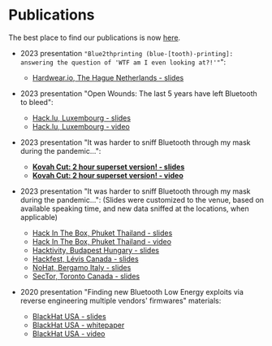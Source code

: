 # Publications

The best place to find our publications is now [here](https://darkmentor.com/publication/).

* 2023 presentation `"Blue2thprinting (blue-[tooth)-printing]: answering the question of 'WTF am I even looking at?!'"`":
  * [Hardwear.io, The Hague Netherlands - slides](./2023/Blue2thprinting_Hardweario2023_Slides_With_Builds.pdf)

* 2023 presentation "Open Wounds: The last 5 years have left Bluetooth to bleed":
  * [Hack.lu, Luxembourg - slides](./2023/OpenWounds_Survey_Hacklu2023_Slides_With_Builds.pdf)
  * [Hack.lu, Luxembourg - video](https://www.youtube.com/watch?v=nvE9hqnrIq8)

* 2023 presentation "It was harder to sniff Bluetooth through my mask during the pandemic...":
  * **[Kovah Cut: 2 hour superset version! - slides](https://darkmentor.com/PandemicSniffing_KovahCut.pdf)**
  * **[Kovah Cut: 2 hour superset version! - video](https://youtu.be/TGxgPBPOv4Y)**

* 2023 presentation "It was harder to sniff Bluetooth through my mask during the pandemic...":
(Slides were customized to the venue, based on available speaking time, and new data sniffed at the locations, when applicable)
  * [Hack In The Box, Phuket Thailand - slides](./2023/PandemicSniffing_HITB2023_HKT_Slides_With_Builds.pdf)
  * [Hack In The Box, Phuket Thailand - video](www.youtube.com/watch?v=FRgHhB2X2x8)
  * [Hacktivity, Budapest Hungary - slides](./2023/PandemicSniffing_Hacktivity2023_Slides_With_Builds.pdf)
  * [Hackfest, Lévis Canada - slides](./2023/PandemicSniffing_Hackfest2023_Slides_With_Builds.pdf)
  * [NoHat, Bergamo Italy - slides](./2023/PandemicSniffing_NoHat2023_Slides_With_Builds.pdf)
  * [SecTor, Toronto Canada - slides](./2023/PandemicSniffing_SecTor2023_Slides_With_Builds.pdf)

* 2020 presentation "Finding new Bluetooth Low Energy exploits via reverse engineering multiple vendors' firmwares" materials:
  * [BlackHat USA - slides](./2020/TI_SILABS_BLE_RCEs/slides_TI_SILABS_BLE_RCEs_v1.0.0.pdf)
  * [BlackHat USA - whitepaper](./2020/TI_SILABS_BLE_RCEs/whitepaper_TI_SILABS_BLE_RCEs_v1.0.0.pdf)
  * [BlackHat USA - video](https://youtu.be/MRRkBWv4VVU)
